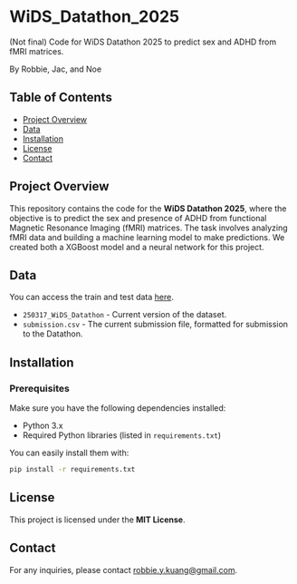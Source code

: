 # WiDS_Datathon_2025

(Not final) Code for WiDS Datathon 2025 to predict sex and ADHD from fMRI matrices.

By Robbie, Jac, and Noe

## Table of Contents

- [Project Overview](#project-overview)
- [Data](#data)
- [Installation](#installation)
- [License](#license)
- [Contact](#contact)

## Project Overview

This repository contains the code for the **WiDS Datathon 2025**, where the objective is to predict the sex and presence of ADHD from functional Magnetic Resonance Imaging (fMRI) matrices. The task involves analyzing fMRI data and building a machine learning model to make predictions. We created both a XGBoost model and a neural network for this project. 

## Data

You can access the train and test data [here](https://drive.google.com/drive/folders/1g7YuxT8pWzF2rsUt1utj_4VXibryo8dA?usp=sharing).

- `250317_WiDS_Datathon` - Current version of the dataset.
- `submission.csv` - The current submission file, formatted for submission to the Datathon.

## Installation

### Prerequisites

Make sure you have the following dependencies installed:

- Python 3.x
- Required Python libraries (listed in `requirements.txt`)

You can easily install them with:

```bash
pip install -r requirements.txt
```
## License

This project is licensed under the **MIT License**.

## Contact 
For any inquiries, please contact robbie.y.kuang@gmail.com.
